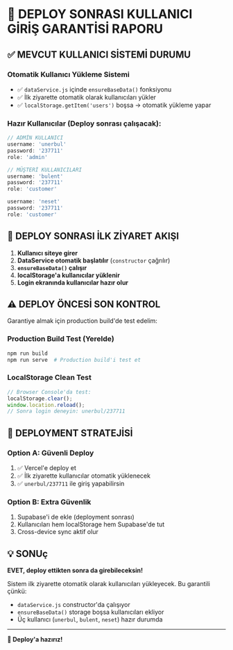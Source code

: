 # 🔐 DEPLOY SONRASI KULLANICI GİRİŞ GARANTİSİ RAPORU

## ✅ **MEVCUT KULLANICI SİSTEMİ DURUMU**

### **Otomatik Kullanıcı Yükleme Sistemi**
- ✅ `dataService.js` içinde `ensureBaseData()` fonksiyonu
- ✅ İlk ziyarette otomatik olarak kullanıcıları yükler
- ✅ `localStorage.getItem('users')` boşsa → otomatik yükleme yapar

### **Hazır Kullanıcılar (Deploy sonrası çalışacak):**
```javascript
// ADMİN KULLANICI
username: 'unerbul'
password: '237711'
role: 'admin'

// MÜŞTERİ KULLANICILARI  
username: 'bulent'
password: '237711'
role: 'customer'

username: 'neset' 
password: '237711'
role: 'customer'
```

## 🚀 **DEPLOY SONRASI İLK ZİYARET AKIŞI**

1. **Kullanıcı siteye girer**
2. **DataService otomatik başlatılır** (`constructor` çağrılır)
3. **`ensureBaseData()` çalışır**
4. **localStorage'a kullanıcılar yüklenir**
5. **Login ekranında kullanıcılar hazır olur**

## ⚠️ **DEPLOY ÖNCESİ SON KONTROL**

Garantiye almak için production build'de test edelim:

### **Production Build Test (Yerelde)**
```bash
npm run build
npm run serve  # Production build'i test et
```

### **LocalStorage Clean Test**
```javascript
// Browser Console'da test:
localStorage.clear(); 
window.location.reload();
// Sonra login deneyin: unerbul/237711
```

## 🎯 **DEPLOYMENT STRATEJİSİ**

### **Option A: Güvenli Deploy**
1. ✅ Vercel'e deploy et
2. ✅ İlk ziyarette kullanıcılar otomatik yüklenecek
3. ✅ `unerbul/237711` ile giriş yapabilirsin

### **Option B: Extra Güvenlik**
1. Supabase'i de ekle (deployment sonrası)
2. Kullanıcıları hem localStorage hem Supabase'de tut
3. Cross-device sync aktif olur

## 💡 **SONUç**

**EVET, deploy ettikten sonra da girebileceksin!** 

Sistem ilk ziyarette otomatik olarak kullanıcıları yükleyecek. Bu garantili çünkü:
- `dataService.js` constructor'da çalışıyor
- `ensureBaseData()` storage boşsa kullanıcıları ekliyor  
- Üç kullanıcı (`unerbul`, `bulent`, `neset`) hazır durumda

---

**🚀 Deploy'a hazırız!**
